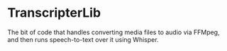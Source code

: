 # TranscripterLib

The bit of code that handles converting media files to audio via FFMpeg, and then
runs speech-to-text over it using Whisper.


